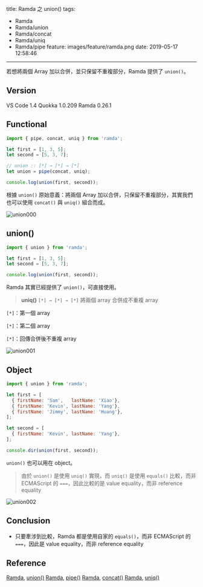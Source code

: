 title: Ramda 之 union()
tags:
  - Ramda
  - Ramda/union
  - Ramda/concat
  - Ramda/uniq
  - Ramda/pipe
feature: images/feature/ramda.png
date: 2019-05-17 12:58:46
---
若想將兩個 Array 加以合併，並只保留不重複部分，Ramda 提供了 `union()`。

<!-- more -->

## Version

VS Code 1.4
Quokka 1.0.209
Ramda 0.26.1

## Functional

```javascript
import { pipe, concat, uniq } from 'ramda';

let first = [1, 3, 5];
let second = [5, 3, 7];

// union :: [*] → [*] → [*]
let union = pipe(concat, uniq);

console.log(union(first, second));
```

根據 `union()` 原始意義：將兩個 Array 加以合併，只保留不重複部分，其實我們也可以使用 `concat()` 與 `uniq()` 組合而成。

![union000](/images/ramda/union/union000.png)

## union()

```javascript
import { union } from 'ramda';

let first = [1, 3, 5];
let second = [5, 3, 7];

console.log(union(first, second));
```

Ramda 其實已經提供了 `union()`，可直接使用。

> **uniq()**
> `[*] → [*] → [*]`
> 將兩個 array 合併成不重複 array

`[*]`：第一個 array

`[*]`：第二個 array

`[*]`：回傳合併後不重複 array

![union001](/images/ramda/union/union001.png)

## Object

```javascript
import { union } from 'ramda';

let first = [
  { firstName: 'Sam',   lastName: 'Xiao'},
  { firstName: 'Kevin', lastName: 'Yang'},
  { firstName: 'Jimmy', lastName: 'Huang'},
];

let second = [
  { firstName: 'Kevin', lastName: 'Yang'},
];

console.dir(union(first, second));
```

`union()` 也可以用在 object。

> 由於 `union()` 是使用 `uniq()` 實現，而 `uniq()` 是使用 `equals()` 比較，而非 ECMAScript 的 `===`，因此比較的是 value equality，而非 reference equality

![union002](/images/ramda/union/union002.png)

## Conclusion

* 只要牽涉到比較，Ramda 都是使用自家的 `equals()`，而非 ECMAScript 的 `===`，因此是 value equality，而非 reference equality

## Reference

[Ramda](https://ramdajs.com), [union()](https://ramdajs.com/docs/#union)
[Ramda](https://ramdajs.com), [pipe()](https://ramdajs.com/docs/#pipe)
[Ramda](https://ramdajs.com), [concat()](https://ramdajs.com/docs/#concat)
[Ramda](https://ramdajs.com), [uniq()](https://ramdajs.com/docs/#uniq)